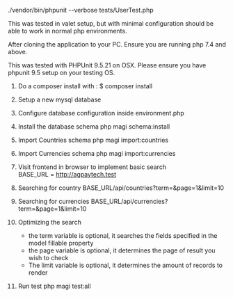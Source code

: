 ./vendor/bin/phpunit --verbose tests/UserTest.php

This was tested in valet setup, but with minimal configuration should be able to work in normal php environments.

After cloning the application to your PC. Ensure you are running php 7.4 and above.

This was tested with PHPUnit 9.5.21 on OSX. Please ensure you have phpunit 9.5 setup on your testing OS.

1. Do a composer install with : 
   $ composer install

2. Setup a new mysql database

3. Configure database configuration inside environment.php

4. Install the database schema
    php magi schema:install

5. Import Countries schema
   php magi import:countries

6. Import Currencies schema
    php magi import:currencies

7. Visit frontend in browser to implement basic search  
   BASE_URL = http://agpaytech.test

8. Searching for country
  BASE_URL/api/countries?term=&page=1&limit=10

9. Searching for currencies
   BASE_URL/api/currencies?term=&page=1&limit=10

10. Optimizing the search 
    - the term variable is optional, it searches the fields specified in the model fillable property
    - the page variable is optional, it determines the page of result you wish to check
    - The limit variable is optional, it determines the amount of records to render

11. Run test
   php magi test:all
